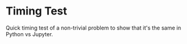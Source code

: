 # Timing Test

Quick timing test of a non-trivial problem to show that it's the same in Python vs Jupyter.